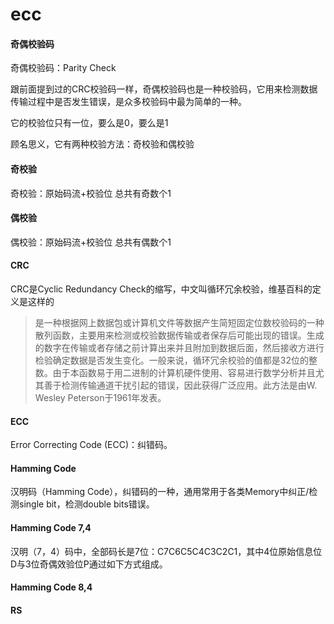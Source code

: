 # ecc

#### 奇偶校验码 

奇偶校验码：Parity Check

跟前面提到过的CRC校验码一样，奇偶校验码也是一种校验码，它用来检测数据传输过程中是否发生错误，是众多校验码中最为简单的一种。

它的校验位只有一位，要么是0，要么是1

顾名思义，它有两种校验方法：奇校验和偶校验

#### 奇校验
奇校验：原始码流+校验位 总共有奇数个1

#### 偶校验
偶校验：原始码流+校验位 总共有偶数个1

#### CRC
CRC是Cyclic Redundancy Check的缩写，中文叫循环冗余校验，维基百科的定义是这样的 
 
> 是一种根据网上数据包或计算机文件等数据产生简短固定位数校验码的一种散列函数，主要用来检测或校验数据传输或者保存后可能出现的错误。生成的数字在传输或者存储之前计算出来并且附加到数据后面，然后接收方进行检验确定数据是否发生变化。一般来说，循环冗余校验的值都是32位的整数。由于本函数易于用二进制的计算机硬件使用、容易进行数学分析并且尤其善于检测传输通道干扰引起的错误，因此获得广泛应用。此方法是由W. Wesley Peterson于1961年发表。


#### ECC
Error Correcting Code (ECC)：纠错码。

#### Hamming Code
汉明码（Hamming Code），纠错码的一种，通用常用于各类Memory中纠正/检测single bit，检测double bits错误。


#### Hamming Code 7,4
汉明（7，4）码中，全部码长是7位：C7C6C5C4C3C2C1，其中4位原始信息位D与3位奇偶效验位P通过如下方式组成。

#### Hamming Code 8,4

#### RS

